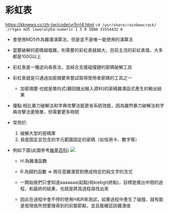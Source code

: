 # 彩虹表
https://kknews.cc/zh-tw/code/vr5rrl4.html
`cd /usr/share/rainbowcrack/`
`./rtgen md5 loweralpha-numeric 1 5 0 3800 33554432 0`
* 會使用MD5作為雜湊演算法，但是並不是唯一能使用的演算法
* 當要破解的密碼越複雜，則需要的彩虹表就越大，目前主流的彩虹表值，大多都是100G以上
* 彩虹表是一種逆向尋表法，並結合支援碰撞鏈的密碼破解工具
* 彩虹表就是只通過加密摘要來嘗試取得使用者密碼的工具之一
    * 加密摘要:也就是單向式(難回推出輸入資料)的密碼雜湊函式產生的輸出結果

* 優點:相比暴力破解法和字典攻擊法能更省系統效能，因為雖然暴力破解法和字典攻擊法更簡單，但需要更多時間

* 常用於:
    1. 破解大型的密碼庫
    2. 長度固定且包含的字元範圍固定的密碼（如信用卡、數字等）

* 例如下圖(此圖參考[維基百科](https://zh.wikipedia.org/wiki/%E5%BD%A9%E8%99%B9%E8%A1%A8))
    ![](https://wikimedia.org/api/rest_v1/media/math/render/svg/bbacb4ee3811ce261fa6023c6de90718e22c7b49)
    
    * H:為雜湊函數
    * R:為歸約函數 => 將任意雜湊質對應成特定的純文字的含式
    * 一開始我們只會知道aaaaaaa(起點)和kiebgt(終點)，目標是推出中間的過程，和最終的結果，也就是將其過程尋找出來

    * 因此在過程中會不停的使用H和R來測試，如果過程中產生了碰撞，就有能是發現我所想要搜尋到的前驅節點，並且能確認該雜湊值


